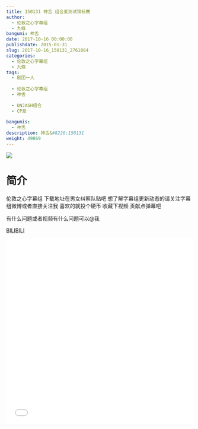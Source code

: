 ```yaml
---
title: 150131 神舌 组合爱测试锦标赛
author: 
  - 伦敦之心字幕组
  - 九條
bangumi: 神舌
date: 2017-10-16 00:00:00
publishdate: 2015-01-31
slug: 2017-10-16_150131_2761084
categories: 
  - 伦敦之心字幕组
  - 九條
tags: 
  - 剧团一人
  
  - 伦敦之心字幕组
  - 神舌
  
  - UNJASH组合
  - CP爱
  
bangumis: 
  - 神舌
description: 神舌&#8226;150131
weight: 49869
---
```


![](https://i.imgur.com/Q5IX2Ox.jpg)

# 简介  
伦敦之心字幕组 下载地址在男女纠察队贴吧 想了解字幕组更新动态的请关注字幕组微博或者直接关注我 喜欢的就投个硬币 收藏下视频 贡献点弹幕吧

有什么问题或者视频有什么问题可以@我

  [BILIBILI](https://www.bilibili.com/video/av2761084/)


  <iframe src="//www.bilibili.com/html/html5player.html?cid=4312769&aid=2761084" width="100%" height="500" frameborder="0" allowfullscreen="allowfullscreen"></iframe>
